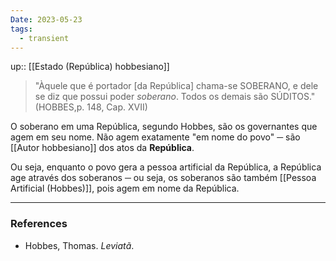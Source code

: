 ```yaml
---
Date: 2023-05-23
tags:
  - transient
---
```

up:: [[Estado (República) hobbesiano]]

> "Àquele que é portador [da República] chama-se SOBERANO, e dele se diz que possui poder *soberano*. Todos os demais são SÚDITOS." (HOBBES,p. 148, Cap. XVII)

O soberano em uma República, segundo Hobbes, são os governantes que agem em seu nome. Não agem exatamente "em nome do povo" ─ são [[Autor hobbesiano]] dos atos da **República**. 

Ou seja, enquanto o povo gera a pessoa artificial da República, a República age através dos soberanos ─ ou seja, os soberanos são também [[Pessoa Artificial (Hobbes)]], pois agem em nome da República.

---
### References
- Hobbes, Thomas. _Leviatã_.